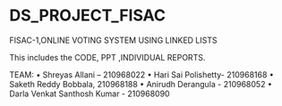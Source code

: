 # DS_PROJECT_FISAC
FISAC-1,ONLINE VOTING SYSTEM USING LINKED LISTS

This includes the CODE, PPT ,INDIVIDUAL REPORTS.

TEAM:
•	Shreyas Allani – 210968022
•	Hari Sai Polishetty- 210968168
•	Saketh Reddy Bobbala, 210968188
•	Anirudh Derangula - 210968052
•	Darla Venkat Santhosh Kumar - 210968090
